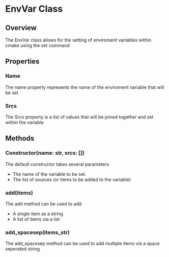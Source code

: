 # EnvVar Class

## Overview

The EnvVar class allows for the setting of enviroment variables within cmake using the set command

## Properties

### Name

The name property represents the name of the enviroment variable that will be set

### Srcs

The Srcs property is a list of values that will be joined together and set within the variable

## Methods

### Constructor(name: str, srcs: [])

The default constructor takes several parameters

 * The name of the variable to be set.
 * The list of sources (or items to be added to the variable)

### add(items)

The add method can be used to add

 * A single item as a string
 * A list of items via a list

### add_spacesep(items_str)

The add_spacesep method can be used to add multiple items via a space seperated string
